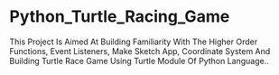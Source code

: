 # Python_Turtle_Racing_Game
This Project Is Aimed At Building Familiarity With The Higher Order Functions, Event Listeners, Make Sketch App, Coordinate System And Building Turtle Race Game Using Turtle Module Of Python Language..
